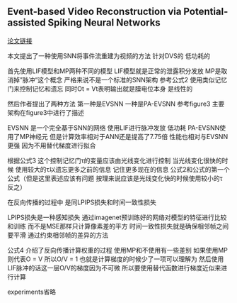 
## Event-based Video Reconstruction via Potential-assisted Spiking Neural Networks

[论文链接](https://arxiv.org/abs/2201.10943)

本文提出了一种使用SNN将事件流重建为视频的方法 针对DVS的 低功耗的

首先使用LIF模型和MP两种不同的模型 LIF模型就是正常的泄露积分发放 MP是取消掉”脉冲“这个概念 严格来说不是一个标准的SNN架构 参考公式2 使用类似记忆门来控制记忆和遗忘 同时Ot = Vt表明输出就是膜电位本身 是线性的

然后作者提出了两种方法 第一种是EVSNN 一种是PA-EVSNN 参考figure3 主要架构在figure3中进行了描述

EVSNN 是一个完全基于SNN的网络 使用LIF进行脉冲发放 低功耗
PA-EVSNN使用了MP神经元 但是计算效率相对于ANN还是提高了7.75倍 性能也相对与EVSNN更强 因为不用替代梯度进行拟合

根据公式3 这个控制记忆门τ的变量应该由光线变化进行控制 当光线变化很快的时候 使用较大的τ以遗忘更多之前的信息 记住更多现在的信息 公式2和公式的第一个公式（但是这里表述应该有问题 按理来说应该是光线变化快的时候使用较小的τ 反之）

在反向传播的过程中 是同LPIPS损失和时间一致性损失

LPIPS损失是一种感知损失 通过imagenet预训练好的网络对模型的特征进行比较和训练 而不是MSE那样只计算像素差的平方 时间一致性损失就是确保相邻帧之间要平滑 通过约束相邻帧的差异的方法

公式4 介绍了反向传播计算权重的过程 使用MP和不使用有一些差别 如果使用MP则代表O = V 所以O/V = 1 也就是计算梯度的时候少了一项可以理解为 然后使用LIF脉冲的话这一层O/V的梯度因为不可微 所以要使用替代函数进行梯度近似来进行计算

experiments省略